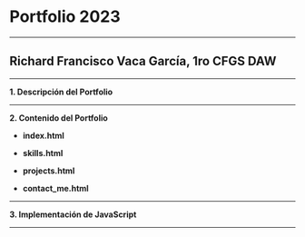 # Portfolio 2023
---
## Richard Francisco Vaca García, 1ro CFGS DAW
---
**1. Descripción del Portfolio**

---
**2. Contenido del Portfolio**
* **index.html**

* **skills.html**

* **projects.html**

* **contact_me.html**
---
**3. Implementación de JavaScript**

---
